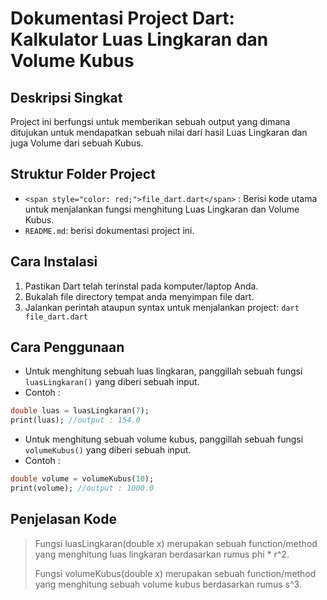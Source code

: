 # Dokumentasi Project Dart: Kalkulator Luas Lingkaran dan Volume Kubus
## Deskripsi Singkat
Project ini berfungsi untuk memberikan sebuah output yang dimana ditujukan untuk mendapatkan sebuah nilai dari hasil Luas Lingkaran dan juga Volume dari sebuah Kubus.
## Struktur Folder Project
- `<span style="color: red;">file_dart.dart</span>` : Berisi kode utama untuk menjalankan fungsi menghitung Luas Lingkaran dan Volume Kubus.
- `README.md`: berisi dokumentasi project ini.
## Cara Instalasi
1. Pastikan Dart telah terinstal pada komputer/laptop Anda.
2. Bukalah file directory tempat anda menyimpan file dart.
3. Jalankan perintah ataupun syntax untuk menjalankan project: `dart file_dart.dart`
## Cara Penggunaan
- Untuk menghitung sebuah luas lingkaran, panggillah sebuah fungsi `luasLingkaran()` yang diberi sebuah input. 
- Contoh : 
```dart
double luas = luasLingkaran(7);
print(luas); //output : 154.0
```

- Untuk menghitung sebuah volume kubus, panggillah sebuah fungsi `volumeKubus()` yang diberi sebuah input.
- Contoh :
```dart
double volume = volumeKubus(10);
print(volume); //output : 1000.0
```

## Penjelasan Kode
> Fungsi luasLingkaran(double x) merupakan sebuah function/method yang menghitung luas lingkaran berdasarkan rumus phi * r^2.
>
> Fungsi volumeKubus(double x) merupakan sebuah function/method yang menghitung sebuah volume kubus berdasarkan rumus s^3.